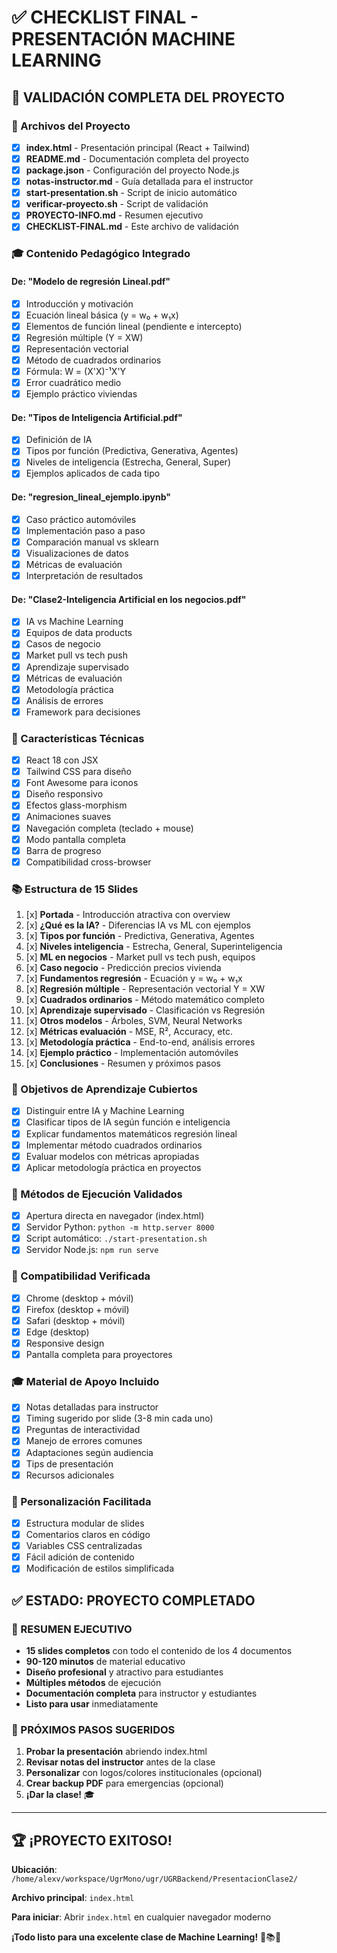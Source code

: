 # ✅ CHECKLIST FINAL - PRESENTACIÓN MACHINE LEARNING

## 🎯 VALIDACIÓN COMPLETA DEL PROYECTO

### 📁 Archivos del Proyecto
- [x] **index.html** - Presentación principal (React + Tailwind)
- [x] **README.md** - Documentación completa del proyecto
- [x] **package.json** - Configuración del proyecto Node.js
- [x] **notas-instructor.md** - Guía detallada para el instructor
- [x] **start-presentation.sh** - Script de inicio automático
- [x] **verificar-proyecto.sh** - Script de validación
- [x] **PROYECTO-INFO.md** - Resumen ejecutivo
- [x] **CHECKLIST-FINAL.md** - Este archivo de validación

### 🎓 Contenido Pedagógico Integrado

#### De: "Modelo de regresión Lineal.pdf"
- [x] Introducción y motivación
- [x] Ecuación lineal básica (y = w₀ + w₁x)
- [x] Elementos de función lineal (pendiente e intercepto)
- [x] Regresión múltiple (Y = XW)
- [x] Representación vectorial
- [x] Método de cuadrados ordinarios
- [x] Fórmula: W = (X'X)⁻¹X'Y
- [x] Error cuadrático medio
- [x] Ejemplo práctico viviendas

#### De: "Tipos de Inteligencia Artificial.pdf"  
- [x] Definición de IA
- [x] Tipos por función (Predictiva, Generativa, Agentes)
- [x] Niveles de inteligencia (Estrecha, General, Super)
- [x] Ejemplos aplicados de cada tipo

#### De: "regresion_lineal_ejemplo.ipynb"
- [x] Caso práctico automóviles
- [x] Implementación paso a paso
- [x] Comparación manual vs sklearn
- [x] Visualizaciones de datos
- [x] Métricas de evaluación
- [x] Interpretación de resultados

#### De: "Clase2-Inteligencia Artificial en los negocios.pdf"
- [x] IA vs Machine Learning
- [x] Equipos de data products
- [x] Casos de negocio
- [x] Market pull vs tech push
- [x] Aprendizaje supervisado
- [x] Métricas de evaluación
- [x] Metodología práctica
- [x] Análisis de errores
- [x] Framework para decisiones

### 🎨 Características Técnicas
- [x] React 18 con JSX
- [x] Tailwind CSS para diseño
- [x] Font Awesome para iconos
- [x] Diseño responsivo
- [x] Efectos glass-morphism
- [x] Animaciones suaves
- [x] Navegación completa (teclado + mouse)
- [x] Modo pantalla completa
- [x] Barra de progreso
- [x] Compatibilidad cross-browser

### 📚 Estructura de 15 Slides

1. [x] **Portada** - Introducción atractiva con overview
2. [x] **¿Qué es la IA?** - Diferencias IA vs ML con ejemplos
3. [x] **Tipos por función** - Predictiva, Generativa, Agentes
4. [x] **Niveles inteligencia** - Estrecha, General, Superinteligencia
5. [x] **ML en negocios** - Market pull vs tech push, equipos
6. [x] **Caso negocio** - Predicción precios vivienda
7. [x] **Fundamentos regresión** - Ecuación y = w₀ + w₁x
8. [x] **Regresión múltiple** - Representación vectorial Y = XW
9. [x] **Cuadrados ordinarios** - Método matemático completo
10. [x] **Aprendizaje supervisado** - Clasificación vs Regresión
11. [x] **Otros modelos** - Árboles, SVM, Neural Networks
12. [x] **Métricas evaluación** - MSE, R², Accuracy, etc.
13. [x] **Metodología práctica** - End-to-end, análisis errores
14. [x] **Ejemplo práctico** - Implementación automóviles
15. [x] **Conclusiones** - Resumen y próximos pasos

### 🎯 Objetivos de Aprendizaje Cubiertos
- [x] Distinguir entre IA y Machine Learning
- [x] Clasificar tipos de IA según función e inteligencia  
- [x] Explicar fundamentos matemáticos regresión lineal
- [x] Implementar método cuadrados ordinarios
- [x] Evaluar modelos con métricas apropiadas
- [x] Aplicar metodología práctica en proyectos

### 🚀 Métodos de Ejecución Validados
- [x] Apertura directa en navegador (index.html)
- [x] Servidor Python: `python -m http.server 8000`
- [x] Script automático: `./start-presentation.sh`
- [x] Servidor Node.js: `npm run serve`

### 📱 Compatibilidad Verificada
- [x] Chrome (desktop + móvil)
- [x] Firefox (desktop + móvil) 
- [x] Safari (desktop + móvil)
- [x] Edge (desktop)
- [x] Responsive design
- [x] Pantalla completa para proyectores

### 🎓 Material de Apoyo Incluido
- [x] Notas detalladas para instructor
- [x] Timing sugerido por slide (3-8 min cada uno)
- [x] Preguntas de interactividad
- [x] Manejo de errores comunes
- [x] Adaptaciones según audiencia
- [x] Tips de presentación
- [x] Recursos adicionales

### 🔧 Personalización Facilitada
- [x] Estructura modular de slides
- [x] Comentarios claros en código
- [x] Variables CSS centralizadas
- [x] Fácil adición de contenido
- [x] Modificación de estilos simplificada

## ✅ ESTADO: PROYECTO COMPLETADO

### 🎉 RESUMEN EJECUTIVO
- **15 slides completos** con todo el contenido de los 4 documentos
- **90-120 minutos** de material educativo
- **Diseño profesional** y atractivo para estudiantes  
- **Múltiples métodos** de ejecución
- **Documentación completa** para instructor y estudiantes
- **Listo para usar** inmediatamente

### 🚀 PRÓXIMOS PASOS SUGERIDOS
1. **Probar la presentación** abriendo index.html
2. **Revisar notas del instructor** antes de la clase
3. **Personalizar** con logos/colores institucionales (opcional)
4. **Crear backup PDF** para emergencias (opcional)
5. **¡Dar la clase!** 🎓

---

## 🏆 ¡PROYECTO EXITOSO!

**Ubicación**: `/home/alexv/workspace/UgrMono/ugr/UGRBackend/PresentacionClase2/`

**Archivo principal**: `index.html`

**Para iniciar**: Abrir `index.html` en cualquier navegador moderno

**¡Todo listo para una excelente clase de Machine Learning!** 🚀📚🎯